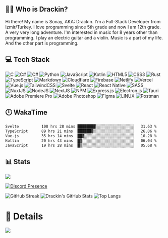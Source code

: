 ## 🦸‍♂️ Who is Drackin?

Hi there! My name is Sonay, AKA: Drackin. I'm a Full-Stack Developer from Izmir/Turkey. I love programming since 5th grade and now I am 12th grade. A very very long adventure. I'm interested in music for 8 years other than programming. I play an electric guitar and a violin. Music is a part of my life. And the other part is programming.

## 💻 Tech Stack
  
![C](https://img.shields.io/badge/c-323330?style=for-the-badge&logo=c-sharp)
![C#](https://img.shields.io/badge/c++-323330?style=for-the-badge&logo=c%2B%2B)
![C#](https://img.shields.io/badge/c-323330?style=for-the-badge&logo=c-sharp)
![Python](https://img.shields.io/badge/python-323330?style=for-the-badge&logo=python) 
![JavaScript](https://img.shields.io/badge/javascript-323330?style=for-the-badge&logo=javascript) 
![Kotlin](https://img.shields.io/badge/Kotlin-323330?style=for-the-badge&logo=kotlin) 
![HTML5](https://img.shields.io/badge/html5-323330?style=for-the-badge&logo=html5) 
![CSS3](https://img.shields.io/badge/css3-323330?style=for-the-badge&logo=css3) 
![Rust](https://img.shields.io/badge/rust-323330?style=for-the-badge&logo=rust) 
![TypeScript](https://img.shields.io/badge/typescript-323330?style=for-the-badge&logo=typescript) 
![Markdown](https://img.shields.io/badge/markdown-323330?style=for-the-badge&logo=markdown) 
![Cloudflare](https://img.shields.io/badge/Cloudflare-323330?style=for-the-badge&logo=Cloudflare) 
![Firebase](https://img.shields.io/badge/firebase-323330?style=for-the-badge&logo=firebase) 
![Netlify](https://img.shields.io/badge/netlify-323330?style=for-the-badge&logo=netlify) 
![Vercel](https://img.shields.io/badge/vercel-323330?style=for-the-badge&logo=vercel) 
![Vue.js](https://img.shields.io/badge/vuejs-323330?style=for-the-badge&logo=vuedotjs) 
![TailwindCSS](https://img.shields.io/badge/tailwindcss-323330?style=for-the-badge&logo=tailwind-css) 
![Svelte](https://img.shields.io/badge/svelte-323330?style=for-the-badge&logo=svelte) 
![React](https://img.shields.io/badge/react-323330?style=for-the-badge&logo=react) 
![React Native](https://img.shields.io/badge/react_native-323330?style=for-the-badge&logo=react) 
![SASS](https://img.shields.io/badge/SASS-323330?style=for-the-badge&logo=SASS) 
![NuxtJS](https://img.shields.io/badge/Nuxt-323330?style=for-the-badge&logo=nuxt.js) 
![NodeJS](https://img.shields.io/badge/node.js-323330?style=for-the-badge&logo=node.js) 
![NextJS](https://img.shields.io/badge/Next-323330?style=for-the-badge&logo=next.js) 
![NPM](https://img.shields.io/badge/NPM-323330?style=for-the-badge&logo=npm) 
![Express.js](https://img.shields.io/badge/express.js-323330?style=for-the-badge&logo=express) 
![Electron.js](https://img.shields.io/badge/Electron-323330?style=for-the-badge&logo=Electron) 
![Tauri](https://img.shields.io/badge/Tauri-323330?style=for-the-badge&logo=tauri&logoColor=F7DF1E) 
![Adobe Premiere Pro](https://img.shields.io/badge/Adobe%20Premiere%20Pro-323330?style=for-the-badge&logo=Adobe%20Premiere%20Pro) 
![Adobe Photoshop](https://img.shields.io/badge/adobe%20photoshop-323330?style=for-the-badge&logo=adobephotoshop) 
![Figma](https://img.shields.io/badge/figma-323330?style=for-the-badge&logo=figma) 
![LINUX](https://img.shields.io/badge/Linux-323330?style=for-the-badge&logo=linux) 
![Postman](https://img.shields.io/badge/Postman-323330?style=for-the-badge&logo=postman) 

## 🕛 WakaTime

<!--START_SECTION:waka-->

```txt
Svelte          108 hrs 28 mins ████████░░░░░░░░░░░░░░░░░   31.63 %
TypeScript      89 hrs 21 mins  ██████▓░░░░░░░░░░░░░░░░░░   26.06 %
Vue.js          35 hrs 14 mins  ██▓░░░░░░░░░░░░░░░░░░░░░░   10.28 %
Kotlin          20 hrs 43 mins  █▓░░░░░░░░░░░░░░░░░░░░░░░   06.04 %
JavaScript      19 hrs 28 mins  █▒░░░░░░░░░░░░░░░░░░░░░░░   05.68 %
```

<!--END_SECTION:waka-->

## 📊 Stats
  
![](https://github-profile-trophy.vercel.app/?username=Drackin&theme=onedark&no-frame=true&margin-w=4&column=-1)

[![Discord Presence](https://lanyard-profile-readme.vercel.app/api/607507574018801664)](https://discord.com/users/607507574018801664)

![GitHub Streak](https://github-readme-streak-stats.herokuapp.com/?user=Drackin&theme=dark)
![Drackin's GitHub Stats](https://github-readme-stats.vercel.app/api?username=Drackin&show_icons=true&theme=react)
![Top Langs](https://github-readme-stats.vercel.app/api/top-langs/?username=Drackin&layout=compact&theme=react)

# 🥇 Details
![](https://komarev.com/ghpvc/?username=Drackin&color=brightgreen)
